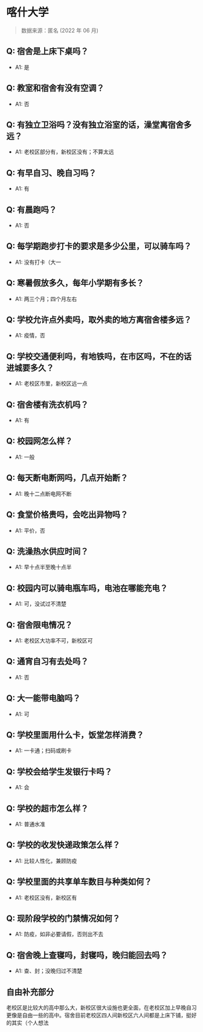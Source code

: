 # 喀什大学

> 数据来源：匿名 (2022 年 06 月)

## Q: 宿舍是上床下桌吗？

- A1: 是

## Q: 教室和宿舍有没有空调？

- A1: 否

## Q: 有独立卫浴吗？没有独立浴室的话，澡堂离宿舍多远？

- A1: 老校区部分有，新校区没有；不算太远

## Q: 有早自习、晚自习吗？

- A1: 有

## Q: 有晨跑吗？

- A1: 否

## Q: 每学期跑步打卡的要求是多少公里，可以骑车吗？

- A1: 没有打卡（大一

## Q: 寒暑假放多久，每年小学期有多长？

- A1: 两三个月；四个月左右

## Q: 学校允许点外卖吗，取外卖的地方离宿舍楼多远？

- A1: 疫情，否

## Q: 学校交通便利吗，有地铁吗，在市区吗，不在的话进城要多久？

- A1: 老校区市里，新校区远一点

## Q: 宿舍楼有洗衣机吗？

- A1: 有

## Q: 校园网怎么样？

- A1: 一般

## Q: 每天断电断网吗，几点开始断？

- A1: 晚十二点断电网不断

## Q: 食堂价格贵吗，会吃出异物吗？

- A1: 平价，否

## Q: 洗澡热水供应时间？

- A1: 早十点半至晚十点半

## Q: 校园内可以骑电瓶车吗，电池在哪能充电？

- A1: 可，没试过不清楚

## Q: 宿舍限电情况？

- A1: 老校区大功率不可，新校区可

## Q: 通宵自习有去处吗？

- A1: 否

## Q: 大一能带电脑吗？

- A1: 可

## Q: 学校里面用什么卡，饭堂怎样消费？

- A1: 一卡通；扫码或刷卡

## Q: 学校会给学生发银行卡吗？

- A1: 会

## Q: 学校的超市怎么样？

- A1: 普通水准

## Q: 学校的收发快递政策怎么样？

- A1: 比较人性化，兼顾防疫

## Q: 学校里面的共享单车数目与种类如何？

- A1: 老校区没有，新校区有

## Q: 现阶段学校的门禁情况如何？

- A1: 防疫，如非必要请假，否则出不去

## Q: 宿舍晚上查寝吗，封寝吗，晚归能回去吗？

- A1: 查、封；没晚归过不清楚

## 自由补充部分

老校区是比较大的高中那么大，新校区很大设施也更全面，在老校区加上早晚自习更像是自由一些的高中。宿舍目前老校区四人间新校区六人间都是上床下铺，挺好的其实（个人想法